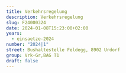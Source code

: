 ```yaml
---
title: Verkehrsregelung
description: Verkehrsregelung
slug: F24000324
date: 2024-01-08T15:23:00+02:00
years:
  - einsaetze-2024
number: "2024|1"
street: Bushaltestelle Feldegg, 8902 Urdorf
group: Vrk-Gr,BAG T1
draft: false
---
```

